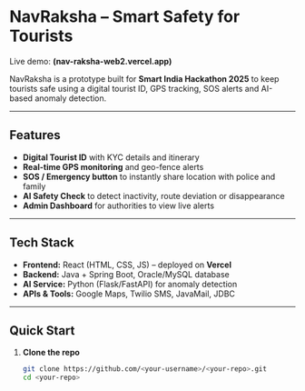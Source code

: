 # NavRaksha – Smart Safety for Tourists

Live demo: **(nav-raksha-web2.vercel.app)**

NavRaksha is a prototype built for **Smart India Hackathon 2025** to keep tourists safe using a digital tourist ID, GPS tracking, SOS alerts and AI-based anomaly detection.

---

## Features
- **Digital Tourist ID** with KYC details and itinerary  
- **Real-time GPS monitoring** and geo-fence alerts  
- **SOS / Emergency button** to instantly share location with police and family  
- **AI Safety Check** to detect inactivity, route deviation or disappearance  
- **Admin Dashboard** for authorities to view live alerts  

---

## Tech Stack
- **Frontend:** React (HTML, CSS, JS) – deployed on **Vercel**  
- **Backend:** Java + Spring Boot, Oracle/MySQL database  
- **AI Service:** Python (Flask/FastAPI) for anomaly detection  
- **APIs & Tools:** Google Maps, Twilio SMS, JavaMail, JDBC  

---

## Quick Start
1. **Clone the repo**
   ```bash
   git clone https://github.com/<your-username>/<your-repo>.git
   cd <your-repo>
